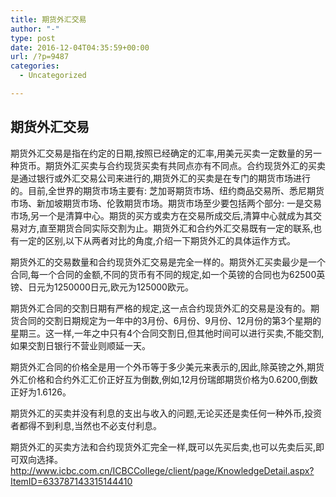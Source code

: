 ```yaml
---
title: 期货外汇交易
author: "-"
type: post
date: 2016-12-04T04:35:59+00:00
url: /?p=9487
categories:
  - Uncategorized

---
```

## 期货外汇交易
期货外汇交易是指在约定的日期,按照已经确定的汇率,用美元买卖一定数量的另一种货币。期货外汇买卖与合约现货买卖有共同点亦有不同点。合约现货外汇的买卖是通过银行或外汇交易公司来进行的,期货外汇的买卖是在专门的期货市场进行的。目前,全世界的期货市场主要有: 芝加哥期货市场、纽约商品交易所、悉尼期货市场、新加坡期货市场、伦敦期货市场。期货市场至少要包括两个部分: 一是交易市场,另一个是清算中心。期货的买方或卖方在交易所成交后,清算中心就成为其交易对方,直至期货合同实际交割为止。期货外汇和合约外汇交易既有一定的联系,也有一定的区别,以下从两者对比的角度,介绍一下期货外汇的具体运作方式。

期货外汇的交易数量和合约现货外汇交易是完全一样的。期货外汇买卖最少是一个合同,每一个合同的金额,不同的货币有不同的规定,如一个英镑的合同也为62500英镑、日元为1250000日元,欧元为125000欧元。

期货外汇合同的交割日期有严格的规定,这一点合约现货外汇的交易是没有的。期货合同的交割日期规定为一年中的3月份、6月份、9月份、12月份的第3个星期的星期三。这一样,一年之中只有4个合同交割日,但其他时间可以进行买卖,不能交割,如果交割日银行不营业则顺延一天。

期货外汇合同的价格全是用一个外币等于多少美元来表示的,因此,除英镑之外,期货外汇价格和合约外汇汇价正好互为倒数,例如,12月份瑞郎期货价格为0.6200,倒数正好为1.6126。

期货外汇的买卖并没有利息的支出与收入的问题,无论买还是卖任何一种外币,投资者都得不到利息,当然也不必支付利息。

期货外汇的买卖方法和合约现货外汇完全一样,既可以先买后卖,也可以先卖后买,即可双向选择。http://www.icbc.com.cn/ICBCCollege/client/page/KnowledgeDetail.aspx?ItemID=633787143315144410